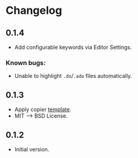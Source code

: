 # Changelog

<!-- <START NEW CHANGELOG ENTRY> -->

## 0.1.4

- Add configurable keywords via Editor Settings.

### Known bugs:

- Unable to highlight `.do`/`.ado` files automatically. 

<!-- <END NEW CHANGELOG ENTRY> -->

## 0.1.3

- Apply copier [template](https://github.com/jupyterlab/extension-template).
- MIT --> BSD License.

## 0.1.2

- Initial version.
